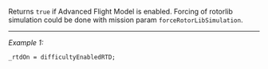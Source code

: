 Returns `true` if Advanced Flight Model is enabled.
Forcing of rotorlib simulation could be done with mission param `forceRotorLibSimulation`.


---
*Example 1:*
```sqf
_rtdOn = difficultyEnabledRTD;
```